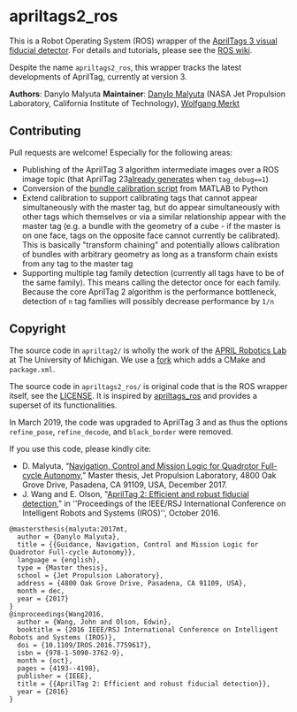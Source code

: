# apriltags2_ros

This is a Robot Operating System (ROS) wrapper of the [AprilTags 3 visual fiducial detector](https://april.eecs.umich.edu/software/apriltag.html). For details and tutorials, please see the [ROS wiki](http://wiki.ros.org/apriltags2_ros).

Despite the name `apriltags2_ros`, this wrapper tracks the latest developments of AprilTag, currently at version 3.

**Authors**: Danylo Malyuta
**Maintainer**: [Danylo Malyuta](mailto:danylo.malyuta@gmail.com) (NASA Jet Propulsion Laboratory, California Institute of Technology), [Wolfgang Merkt](https://github.com/wxmerkt)

## Contributing

Pull requests are welcome! Especially for the following areas:

- Publishing of the AprilTag 3 algorithm intermediate images over a ROS image topic (that AprilTag 23[already generates](https://github.com/dmalyuta/apriltags2_ros/blob/526b9455121ae0bb6b4c1c3db813f0fbdf78393c/apriltags2/src/apriltag.c#L1167-L1395) when `tag_debug==1`)
- Conversion of the [bundle calibration script](https://github.com/dmalyuta/apriltags2_ros/blob/526b9455121ae0bb6b4c1c3db813f0fbdf78393c/apriltags2_ros/scripts/calibrate_bundle.m) from MATLAB to Python
- Extend calibration to support calibrating tags that cannot appear simultaneously with the master tag, but do appear simultaneously with other tags which themselves or via a similar relationship appear with the master tag (e.g. a bundle with the geometry of a cube - if the master is on one face, tags on the opposite face cannot currently be calibrated). This is basically "transform chaining" and potentially allows calibration of bundles with arbitrary geometry as long as a transform chain exists from any tag to the master tag
- Supporting multiple tag family detection (currently all tags have to be of the same family). This means calling the detector once for each family. Because the core AprilTag 2 algorithm is the performance bottleneck, detection of `n` tag families will possibly decrease performance by `1/n`

## Copyright

The source code in `apriltag2/` is wholly the work of the [APRIL Robotics Lab](https://april.eecs.umich.edu/software/apriltag.html) at The University of Michigan. We use a [fork](https://github.com/ChristianRauch/apriltag2) which adds a CMake and `package.xml`.

The source code in `apriltags2_ros/` is original code that is the ROS wrapper itself, see the [LICENSE](https://github.com/dmalyuta/apriltags2_ros/blob/526b9455121ae0bb6b4c1c3db813f0fbdf78393c/LICENSE). It is inspired by [apriltags_ros](https://github.com/RIVeR-Lab/apriltags_ros) and provides a superset of its functionalities.

In March 2019, the code was upgraded to AprilTag 3 and as thus the options `refine_pose`, `refine_decode`, and `black_border` were removed.

If you use this code, please kindly cite:

- D. Malyuta, “[Navigation, Control and Mission Logic for Quadrotor Full-cycle Autonomy](https://www.research-collection.ethz.ch/handle/20.500.11850/248154),” Master thesis, Jet Propulsion Laboratory, 4800 Oak Grove Drive, Pasadena, CA 91109, USA, December 2017.
- J. Wang and E. Olson, "[AprilTag 2: Efficient and robust fiducial detection](http://ieeexplore.ieee.org/document/7759617/)," in ''Proceedings of the IEEE/RSJ International Conference on Intelligent Robots and Systems (IROS)'', October 2016.

```
@mastersthesis{malyuta:2017mt,
  author = {Danylo Malyuta},
  title = {{Guidance, Navigation, Control and Mission Logic for Quadrotor Full-cycle Autonomy}},
  language = {english},
  type = {Master thesis},
  school = {Jet Propulsion Laboratory},
  address = {4800 Oak Grove Drive, Pasadena, CA 91109, USA},
  month = dec,
  year = {2017}
}
@inproceedings{Wang2016,
  author = {Wang, John and Olson, Edwin},
  booktitle = {2016 IEEE/RSJ International Conference on Intelligent Robots and Systems (IROS)},
  doi = {10.1109/IROS.2016.7759617},
  isbn = {978-1-5090-3762-9},
  month = {oct},
  pages = {4193--4198},
  publisher = {IEEE},
  title = {{AprilTag 2: Efficient and robust fiducial detection}},
  year = {2016}
}
```
